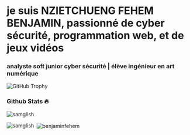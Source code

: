 # je suis NZIETCHUENG FEHEM BENJAMIN, passionné de cyber sécurité, programmation web, et de jeux vidéos 
### analyste soft junior cyber sécurité | élève ingénieur en art numérique 

<img src="https://github-profile-trophy.vercel.app/?username=benjaminfehem&row=1&theme=darkhub&margin-w=15&no-bg=true" alt="GitHub Trophy">

### Github Stats 🔥
<p><img align="center" src="https://benjaminfehem-readme-streak-stats.herokuapp.com?user=benjaminfehem&theme=radical&date_format=j%20M%5B%20Y%5D&sideLabels=DDB225" alt="samglish" /></p>
<p><img align="left" src="https://benjaminfehem-readme-stats.vercel.app/api/top-langs?username=benjaminfehem&show_icons=true&locale=en&layout=compact&theme=cobalt" alt="samglish" /></p>
<p>&nbsp;<img align="center" src="https://github-readme-stats.vercel.app/api?username=samglish&show_icons=true&locale=en&theme=tokyonight" alt="benjaminfehem" /></p>
